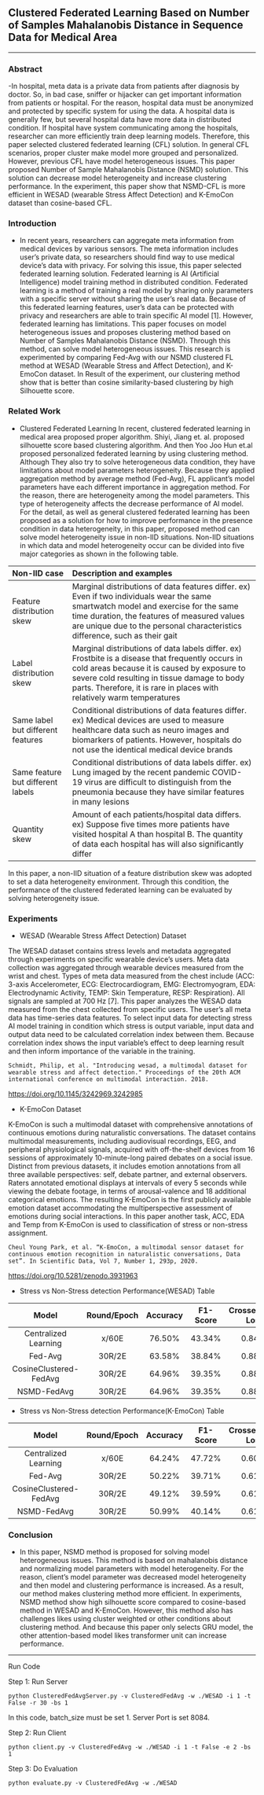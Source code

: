 
## Clustered Federated Learning Based on Number of Samples Mahalanobis Distance in Sequence Data for Medical Area
____

### Abstract
-In hospital, meta data is a private data from patients after diagnosis by doctor. So, in bad case, sniffer or hijacker can get important information from patients or hospital. For the reason, hospital data must be anonymized and protected by specific system for using the data. A hospital data is generally few, but several hospital data have more data in distributed condition. If hospital have system communicating among the hospitals, researcher can more efficiently train deep learning models. Therefore, this paper selected clustered federated learning (CFL) solution. In general CFL scenarios, proper cluster make model more grouped and personalized. However, previous CFL have model heterogeneous issues. This paper proposed Number of Sample Mahalanobis Distance (NSMD) solution. This solution can decrease model heterogeneity and increase clustering performance. In the experiment, this paper show that NSMD-CFL is more efficient in WESAD (wearable Stress Affect Detection) and K-EmoCon dataset than cosine-based CFL.

### Introduction
- In recent years, researchers can aggregate meta information from medical devices by various sensors. The meta information includes user’s private data, so researchers should find way to use medical device’s data with privacy. For solving this issue, this paper selected federated learning solution. Federated learning is AI (Artificial Intelligence) model training method in distributed condition. Federated learning is a method of training a real model by sharing only parameters with a specific server without sharing the user’s real data. Because of this federated learning features, user’s data can be protected with privacy and researchers are able to train specific AI model [1].
However, federated learning has limitations. This paper focuses on model heterogeneous issues and proposes clustering method based on Number of Samples Mahalanobis Distance (NSMD). Through this method, can solve model heterogeneous issues. This research is experimented by comparing Fed-Avg with our NSMD clustered FL method at WESAD (Wearable Stress and Affect Detection), and K-EmoCon dataset. In Result of the experiment, our clustering method show that is better than cosine similarity-based clustering by high Silhouette score.

### Related Work
- Clustered Federated Learning
In recent, clustered federated learning in medical area proposed proper algorithm. Shiyi, Jiang et. al. proposed silhouette score based clustering algorithm. And then Yoo Joo Hun et.al proposed personalized federated learning by using clustering method. Although They also try to solve heterogeneous data condition, they have limitations about model parameters heterogeneity. Because they applied aggregation method by average method (Fed-Avg), FL applicant’s model parameters have each different importance in aggregation method. For the reason, there are heterogeneity among the model parameters. This type of heterogeneity affects the decrease performance of AI model.
For the detail, as well as general clustered federated learning has been proposed as a solution for how to improve performance in the presence condition in data heterogeneity, in this paper, proposed method can solve model heterogeneity issue in non-IID situations. Non-IID situations in which data and model heterogeneity occur can be divided into five major categories as shown in the following table.

| Non-IID case | Description and examples |
| :---- | :--- |
| Feature distribution skew |  Marginal distributions of data features differ. ex) Even if two individuals wear the same smartwatch model and exercise for the same time duration, the features of measured values are unique due to the personal characteristics difference, such as their gait     |
| Label distribution skew | Marginal distributions of data labels differ. ex) Frostbite is a disease that frequently occurs in cold areas because it is caused by exposure to severe cold resulting in tissue damage to body parts. Therefore, it is rare in places with relatively warm temperatures |
| Same label but different features| Conditional distributions of data features differ. ex) Medical devices are used to measure healthcare data such as neuro images and biomarkers of patients. However, hospitals do not use the identical medical device brands |
| Same feature but different labels | Conditional distributions of data labels differ. ex) Lung imaged by the recent pandemic COVID-19 virus are difficult to distinguish from the pneumonia because they have similar features in many lesions |
| Quantity skew | Amount of each patients/hospital data differs. ex) Suppose five times more patients have visited hospital A than hospital B. The quantity of data each hospital has will also significantly differ |

In this paper, a non-IID situation of a feature distribution skew was adopted to set a data heterogeneity environment. Through this condition, the performance of the clustered federated learning can be evaluated by solving heterogeneity issue.

### Experiments
- WESAD (Wearable Stress Affect Detection) Dataset

The WESAD dataset contains stress levels and metadata aggregated through experiments on specific wearable device’s users. Meta data collection was aggregated through wearable devices measured from the wrist and chest. Types of meta data measured from the chest include (ACC: 3-axis Accelerometer, ECG: Electrocardiogram, EMG: Electromyogram, EDA: Electrodynamic Activity, TEMP: Skin
Temperature, RESP: Respiration). All signals are sampled at 700 Hz [7]. This paper analyzes the WESAD data measured from the chest collected from specific users. The user’s all meta data has time-series data features. To select input data for detecting stress AI model training in condition which stress is output variable, input data and output data need to be calculated correlation index between them. Because correlation index shows the input variable’s effect to deep learning result and then inform importance of the variable in the training.

    Schmidt, Philip, et al. "Introducing wesad, a multimodal dataset for wearable stress and affect detection." Proceedings of the 20th ACM international conference on multimodal interaction. 2018.
https://doi.org/10.1145/3242969.3242985

- K-EmoCon Dataset

K-EmoCon is such a multimodal dataset with comprehensive annotations of continuous emotions during naturalistic conversations. The dataset contains multimodal measurements, including audiovisual recordings, EEG, and peripheral physiological signals, acquired with off-the-shelf devices from 16 sessions of approximately 10-minute-long paired debates on a social issue. Distinct from previous datasets, it includes emotion annotations from all three available perspectives: self, debate partner, and external observers. Raters annotated emotional displays at intervals of every 5 seconds while viewing the debate footage, in terms of arousal-valence and 18 additional categorical emotions. The resulting K-EmoCon is the first publicly available emotion dataset accommodating the multiperspective assessment of emotions during social interactions. In this paper another task, ACC, EDA and Temp from K-EmoCon is used to classification of stress or non-stress assignment.

    Cheul Young Park, et al. “K-EmoCon, a multimodal sensor dataset for continuous emotion recognition in naturalistic conversations, Data set”. In Scientific Data, Vol 7, Number 1, 293p, 2020. 
https://doi.org/10.5281/zenodo.3931963

- Stress vs Non-Stress detection Performance(WESAD) Table

| Model | Round/Epoch | Accuracy | F1-Score | Crossentropy Loss |
| :---: | :---: | :---: | :---: |  :---: |      
|Centralized Learning| x/60E | 76.50%| 43.34%| 0.8467|
|Fed-Avg| 30R/2E | 63.58% |38.84%|0.8852|
|CosineClustered-FedAvg| 30R/2E | 64.96% |39.35%|0.8839|
|NSMD-FedAvg| 30R/2E | 64.96% |39.35%|0.8839|


- Stress vs Non-Stress detection Performance(K-EmoCon) Table

| Model | Round/Epoch | Accuracy | F1-Score | Crossentropy Loss |
| :---: | :---: | :---: | :---: |  :---: |      
|Centralized Learning| x/60E | 64.24%| 47.72%|0.6093|
|Fed-Avg| 30R/2E | 50.22% |39.71%|0.6110|
|CosineClustered-FedAvg| 30R/2E | 49.12% |39.59%|0.6112|
|NSMD-FedAvg| 30R/2E | 50.99% |40.14%|0.6109|
### Conclusion
- In this paper, NSMD method is proposed for solving model heterogeneous issues. This method is based on mahalanobis distance and normalizing model parameters with model heterogeneity. For the reason, client’s model parameter was decreased model heterogeneity and then model and clustering performance is increased. As a result, our method makes clustering method more efficient. In experiments, NSMD method show high silhouette score compared to cosine-based method in WESAD and K-EmoCon. However, this method also has challenges likes using cluster weighted or other conditions about clustering method. And because this paper only selects GRU model, the other attention-based model likes transformer unit can increase performance.

____

Run Code

Step 1: Run Server

    python ClusteredFedAvgServer.py -v ClusteredFedAvg -w ./WESAD -i 1 -t False -r 30 -bs 1
In this code, batch_size must be set 1. Server Port is set 8084.

Step 2: Run Client
    
    python client.py -v ClusteredFedAvg -w ./WESAD -i 1 -t False -e 2 -bs 1

Step 3: Do Evaluation

    python evaluate.py -v ClusteredFedAvg -w ./WESAD
